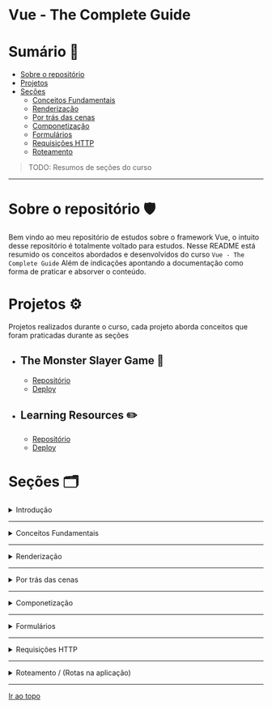 # Vue - The Complete Guide

<a id="topo"></a>

# Sumário 📑

- [Sobre o repositório](#repositorio)
- [Projetos](#projects)
- [Seções](#section)
    - [Conceitos Fundamentais](#concepts)
    - [Renderização](#rendering)
    - [Por trás das cenas](#behind)
    - [Componetização](#components)
    - [Formulários](#forms)
    - [Requisições HTTP](#http)
    - [Roteamento](#router)

> TODO: Resumos de seções do curso

---

# Sobre o repositório <a id="repositorio"></a> 🛡️

Bem vindo ao meu repositório de estudos sobre o framework Vue, o intuito desse repositório é totalmente voltado para estudos.
Nesse README está resumido os conceitos abordados e desenvolvidos do curso `Vue - The Complete Guide`
Além de indicações apontando a documentação como forma de praticar e absorver o conteúdo.

# Projetos <a id="projects"></a> ⚙️ 

Projetos realizados durante o curso, cada projeto aborda conceitos que foram praticadas durante as seções

- ## The Monster Slayer Game 👾
    - [Repositório]()
    - [Deploy]()
- ## Learning Resources ✏️
    - [Repositório]()
    - [Deploy]()

# Seções  <a id="section"></a> 🗂️

<a id="intro"></a>
<details>
    <summary>
        Introdução</h2>
    </summary>

[Ir ao topo](#topo)

### O que é Vue JS?
 É um framework Javascript progressivo, sendo escalavel como uma biblioteca em um projeto ou utilizado como um framework para o desenvolvimento de interfaces.
 Sendo necessário o conhecimento de HTML, CSS e Javascript, sendo a junção das melhores partes referente ao React e Angular!
### Formas de utilização

Vue possibilita a integração em um projeto existente através da CDN ou através da utilização do terminal com Vue CLI e Vue UI.
#### CDN

```html
<script src="https://unpkg.com/vue@next"></script>
```

### npm

```sh
npm install vue@next
```

#### Vue CLI / Node JS

Vue oferece seu [CLI oficial](https://cli.vuejs.org/), 

```sh
npm install -g @vue/cli
```

Com ele você tem a possibilidade de criar sua aplicação através de:

```sh
vue create project-name

# Interface gráfica para utilização
vue ui
```

</details>

---

<a id="concepts"></a>
<details>
    <summary>
        Conceitos Fundamentais
    </summary>

[Ir ao topo](#topo)

### Mount
[Documentação](https://v3.vuejs.org/guide/migration/mount-changes.html)


### Data



### Methods

### Interpolação

Vue utiliza uma sintaxe onde vinculamos declarativamente o DOM no HTML, e toda sua manipulação e renderização é realizada através do [**Virtual DOM**](https://www.treinaweb.com.br/blog/o-que-e-dom-virtual-dom-e-shadow-dom).

Existe as seguintes possibilidades

- Texto: É possível através de chaves duplas e o valor dinâmico em seu escopo
```html
<!-- Variavel contendo algo dinâmico -->
<span>Mensagem: {{ msg }}</span>

<!-- Podemos utilizar expressões Javascript -->
<span>O que acha de Vue? {{ msg === 'Amo Vue' ? 'Vue <3' : 'Ainda vou amar' }} </span>

<span>Quanto é 1 + 10? {{ 1 + 10 }}</span>

<span>{{ msg.split(' ')[0] }}</span>
```

### Diretivas


#### v-html

#### v-once

Caso queira prevenir que o elemento mantenha sua informação, podemos utilizar a diretiva `v-once`

```html
<span v-once>Este valor nunca será modificado: {{ msg }}</span>
```

#### v-bind

Quando queremos algo dinâmico presente em algum atributo no elemento utilizamos v-bind para essa possibilidade

```html
<!-- Forma completa -->
<button v-bind:disabled="isButtonDisabled">Botão</button>

<!-- Forma abreviada -->
<button :disabled="isButtonDisabled">Botão</button>
```
> Se o valor atribuido for `null` ou `undefined` o atributo não será renderizado

#### v-on

Para o clássico `addEventListener` do Javascript, Vue oferece observadores de evento com o uso da diretiva `v-on`, possibilitando a utilização de métodos para tais eventos.

``

##### Native event

### Data Binding

#### One-way

#### Two-way


### Computed

### Watchers

### Dynamic Classes

#### Array Syntax

#### Ternary Syntax

</details>

---

<a id="rendering"></a>
<details>
    <summary>
        Renderização</h2>
    </summary>

[Ir ao topo](#topo)

### v-if

### v-else

### v-else-if

### v-show

### v-for

#### key

</details>

---

<a id="behind"></a>
<details>
    <summary>
        Por trás das cenas</h2>
    </summary>

[Ir ao topo](#topo)

### Reactividade (conceitos)

### Múltiplos Apps

### Templates

### Refs

Refs em um elemento são utilizadas para referênciar o uso do elemento e sua manipulação dentro do ecosistema do Vue, o clássico `document.querySelector(SELETOR)` 

```html
<input type="text" @input="saveInput" ref="userText">
```

```js
// Através da chave global com $ podemos acessar refs que contém um array de objetos referênciados
console.log(this.$refs.userText);
```

### Ciclo de Vida

<details>
    <summary>Imagem oficial da documentação</summary>

![Ciclo de vida do Vue](https://v3.vuejs.org/images/lifecycle.svg)

</details>

Assim como outros frameworks, Vue também possui seus ciclos de vidas *(lifecycles)*.
Em ordem subsequente são eles:

> Não inicialize suas funções com arrow functions pois perde-se a referência de **this**!

- beforeCreate()
- created()
- beforeMount()
- mounted()
- beforeUpdate()
- updated()
- beforeUnmount()
- unmounted()

</details>

---

<a id="components"></a>
<details>
    <summary>
        Componetização</h2>
    </summary>

[Ir ao topo](#topo)

### Problema

### Solução

### Boas práticas

</details>

---

<a id="forms"></a>
<details>
    <summary>
        Formulários</h2>
    </summary>

[Ir ao topo](#topo)

### v-model

### Validações

</details>

---

<a id="http"></a>
<details>
    <summary>
        Requisições HTTP</h2>
    </summary>

[Ir ao topo](#topo)

### v-model

### Validações

</details>

---

<a id="router"></a>
<details>
    <summary>
        Roteamento / (Rotas na aplicação)</h2>
    </summary>

[Ir ao topo](#topo)

### v-model

### Validações

</details>

---

[Ir ao topo](#topo)